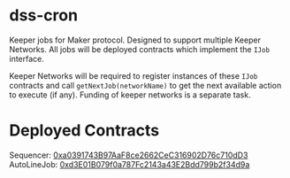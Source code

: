 # dss-cron

Keeper jobs for Maker protocol. Designed to support multiple Keeper Networks. All jobs will be deployed contracts which implement the `IJob` interface.

Keeper Networks will be required to register instances of these `IJob` contracts and call `getNextJob(networkName)` to get the next available action to execute (if any). Funding of keeper networks is a separate task.

# Deployed Contracts

Sequencer: [0xa0391743B97AaF8ce2662CeC316902D76c710dD3](https://etherscan.io/address/0xa0391743b97aaf8ce2662cec316902d76c710dd3#code)  
AutoLineJob: [0xd3E01B079f0a787Fc2143a43E2Bdd799b2f34d9a](https://etherscan.io/address/0xd3E01B079f0a787Fc2143a43E2Bdd799b2f34d9a#code)  
